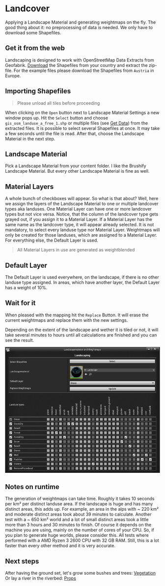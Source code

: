 # Landcover

Applying a Landscape Material and generating weightmaps on the fly. The good thing about it: no preprocessing of data is needed. We only have to download some Shapefiles.

## Get it from the web

Landscaping is designed to work with OpenStreetMap Data Extracts from Geofabrik. [Download](https://download.geofabrik.de/) the Shapefiles from your country and extract the zip-file. For the example files please download the Shapefiles from `Austria` in Europe.

## Importing Shapefiles

> Please unload all tiles before proceeding

When clicking on the `Open` button next to Landscape Material Settings a new window pops up. Hit the `Select` button and choose `gis_osm_landuse_a_free_1.shp` or multiple files (see [Get Data](get-data.md?id=vector-data)) from the extracted files. It is possible to select several Shapefiles at once. It may take a few seconds until the file is read. After that, choose the Landscape Material in the next step.

## Landscape Material

Pick a Landscape Material from your content folder. I like the Brushify Landscape Material. But every other Landscape Material is fine as well.

## Material Layers

A whole bunch of checkboxes will appear. So what is that about? Well, here we assign the layers of the Landscape Material to one or multiple landcover types aka landuses. One Material Layer can have one or more landcover types but not vice versa. Notice, that the column of the landcover type gets grayed out, if you assign it to a Material Layer. If a Material Layer has the same name as the landcover type, it will appear already selected. It is not mandatory, to select every landuse type nor Material Layer. Weightmaps will only be created for those landuses, which are assigned to a Material Layer. For everything else, the Default Layer is used.

> All Material Layers in use are generated as weightblended

## Default Layer

The Default Layer is used everywhere, on the landscape, if there is no other landuse type assigned. In areas, which have another layer, the Default Layer has a weight of 10%.

## Wait for it

When pleased with the mapping hit the `Replace` Button. It will erase the current weightmaps and replace them with the new settings.

Depending on the extent of the landscape and wether it is tiled or not, it will take several minutes to hours until all calculations are finished and you can see the result.

![Landscape Material and Weightmaps](_media/ue4_landscaping_weightmaps.jpg)

## Notes on runtime

The generation of weightmaps can take time. Roughly it takes 10 seconds per km² per distinct landuse area. If the landscape is huge and has many distinct areas, this adds up. For example, an area in the alps with ~ 220 km² and moderate distinct areas took about 39 minutes to calculate. Another test with a ~ 650 km² world and a lot of small distinct areas took a little more than 3 hours and 30 minutes to finish. Of course it depends on the machine you are using, mainly on the number of cores of your CPU. So, if you plan to generate huge worlds, please consider this. All tests where performed with a AMD Ryzen 3 2600 CPU with 32 GB RAM. Still, this is a lot faster than every other method and it is very accurate.

## Next steps

After having the ground set, let's grow some bushes and trees: [Vegetation](vegetation.md?id=vegetation)  
Or lay a river in the riverbed: [Props](props.md?id=props)
